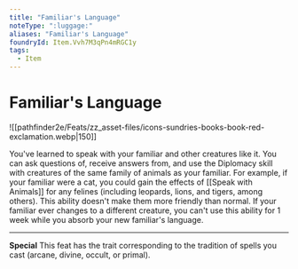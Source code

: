 ```yaml
---
title: "Familiar's Language"
noteType: ":luggage:"
aliases: "Familiar's Language"
foundryId: Item.Vvh7M3qPn4mRGC1y
tags:
  - Item
---
```


# Familiar's Language
![[pathfinder2e/Feats/zz_asset-files/icons-sundries-books-book-red-exclamation.webp|150]]

You've learned to speak with your familiar and other creatures like it. You can ask questions of, receive answers from, and use the Diplomacy skill with creatures of the same family of animals as your familiar. For example, if your familiar were a cat, you could gain the effects of [[Speak with Animals]] for any felines (including leopards, lions, and tigers, among others). This ability doesn't make them more friendly than normal. If your familiar ever changes to a different creature, you can't use this ability for 1 week while you absorb your new familiar's language.

* * *

**Special** This feat has the trait corresponding to the tradition of spells you cast (arcane, divine, occult, or primal).
